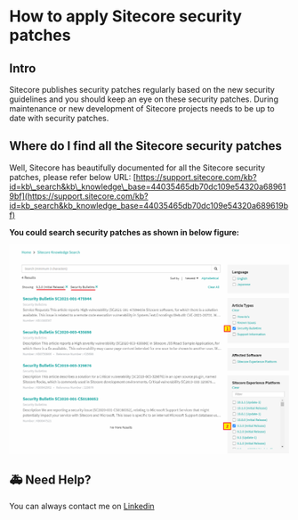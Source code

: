# How to apply Sitecore security patches

## Intro

Sitecore publishes security patches regularly based on the new security guidelines and you should keep an eye on these security patches. During maintenance or new development of Sitecore projects needs to be up to date with security patches.

## Where do I find all the Sitecore security patches

Well, Sitecore has beautifully documented for all the Sitecore security patches, please refer below URL: [https://support.sitecore.com/kb?id=kb\_search&kb\_knowledge\_base=44035465db70dc109e54320a689619bf](https://support.sitecore.com/kb?id=kb_search&kb_knowledge_base=44035465db70dc109e54320a689619bf)

**You could search security patches as shown in below figure:**

![](../.gitbook/assets/screenshot-security-patches.png)

## 🚑 Need Help?

You can always contact me on [Linkedin](https://www.linkedin.com/in/nagaraj-solanki)

